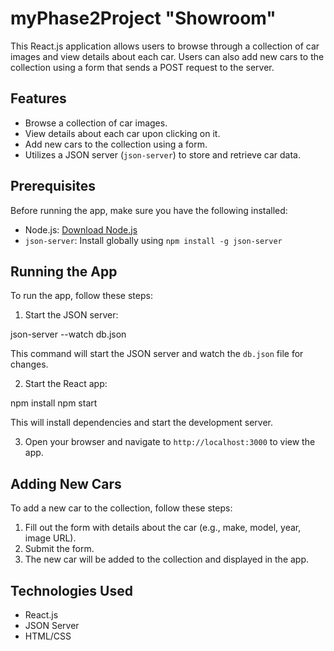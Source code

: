 # myPhase2Project "Showroom"

This React.js application allows users to browse through a collection of car images and view details about each car. Users can also add new cars to the collection using a form that sends a POST request to the server.

## Features

- Browse a collection of car images.
- View details about each car upon clicking on it.
- Add new cars to the collection using a form.
- Utilizes a JSON server (`json-server`) to store and retrieve car data.

## Prerequisites

Before running the app, make sure you have the following installed:

- Node.js: [Download Node.js](https://nodejs.org/)
- `json-server`: Install globally using `npm install -g json-server`

## Running the App

To run the app, follow these steps:

1. Start the JSON server:

json-server --watch db.json

This command will start the JSON server and watch the `db.json` file for changes.

2. Start the React app:

npm install
npm start

This will install dependencies and start the development server.

3. Open your browser and navigate to `http://localhost:3000` to view the app.

## Adding New Cars

To add a new car to the collection, follow these steps:

1. Fill out the form with details about the car (e.g., make, model, year, image URL).
2. Submit the form.
3. The new car will be added to the collection and displayed in the app.

## Technologies Used

- React.js
- JSON Server
- HTML/CSS
